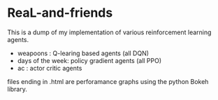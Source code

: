 # ReaL-and-friends

This is a dump of my implementation of various reinforcement learning agents.
- weapoons : Q-learing based agents (all DQN)
- days of the week: policy gradient agents (all PPO)
- ac : actor critic agents

files ending in .html are perforamance graphs using the python Bokeh library.
